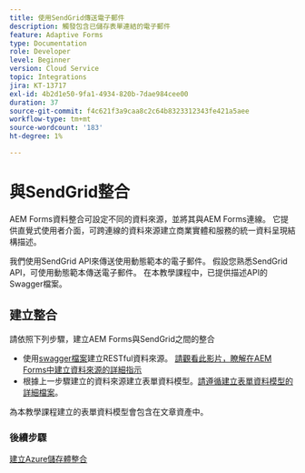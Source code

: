 ```yaml
---
title: 使用SendGrid傳送電子郵件
description: 觸發包含已儲存表單連結的電子郵件
feature: Adaptive Forms
type: Documentation
role: Developer
level: Beginner
version: Cloud Service
topic: Integrations
jira: KT-13717
exl-id: 4b2d1e50-9fa1-4934-820b-7dae984cee00
duration: 37
source-git-commit: f4c621f3a9caa8c2c64b8323312343fe421a5aee
workflow-type: tm+mt
source-wordcount: '183'
ht-degree: 1%

---
```


# 與SendGrid整合

AEM Forms資料整合可設定不同的資料來源，並將其與AEM Forms連線。 它提供直覺式使用者介面，可跨連線的資料來源建立商業實體和服務的統一資料呈現結構描述。

我們使用SendGrid API來傳送使用動態範本的電子郵件。 假設您熟悉SendGrid API，可使用動態範本傳送電子郵件。 在本教學課程中，已提供描述API的Swagger檔案。

## 建立整合

請依照下列步驟，建立AEM Forms與SendGrid之間的整合

* 使用[swagger檔案](./assets/SendGridWithDynamicTemplate.yaml)建立RESTful資料來源。 [請觀看此影片，瞭解在AEM Forms中建立資料來源的詳細指示](https://experienceleague.adobe.com/docs/experience-manager-learn/forms/ic-web-channel-tutorial/parttwo.html)
* 根據上一步驟建立的資料來源建立表單資料模型。[請遵循建立表單資料模型的詳細檔案](https://experienceleague.adobe.com/docs/experience-manager-cloud-service/content/forms/integrate/use-form-data-model/create-form-data-models.html)。

為本教學課程建立的表單資料模型會包含在文章資產中。

### 後續步驟

[建立Azure儲存體整合](./create-fdm.md)
